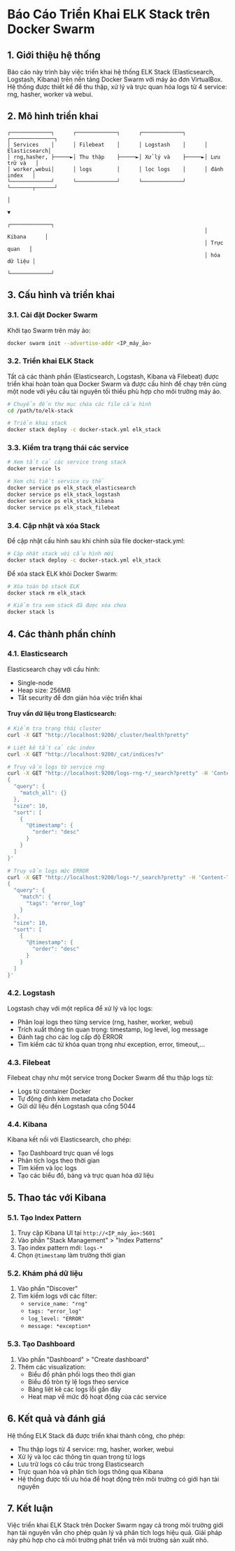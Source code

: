 # Báo Cáo Triển Khai ELK Stack trên Docker Swarm

## 1. Giới thiệu hệ thống

Báo cáo này trình bày việc triển khai hệ thống ELK Stack (Elasticsearch, Logstash, Kibana) trên nền tảng Docker Swarm với máy ảo đơn VirtualBox. Hệ thống được thiết kế để thu thập, xử lý và trực quan hóa logs từ 4 service: rng, hasher, worker và webui.

## 2. Mô hình triển khai

```
┌─────────────┐      ┌─────────────┐      ┌─────────────┐      ┌──────────────┐
│ Services    │      │ Filebeat    │      │ Logstash    │      │ Elasticsearch│
│ rng,hasher, ├─────►│ Thu thập    ├─────►│ Xử lý và    ├─────►│ Lưu trữ và   │
│ worker,webui│      │ logs        │      │ lọc logs    │      │ đánh index   │
└─────────────┘      └─────────────┘      └─────────────┘      └───────┬──────┘
                                                                       │
                                                                       ▼
                                                               ┌─────────────┐
                                                               │ Kibana      │
                                                               │ Trực quan   │
                                                               │ hóa dữ liệu │
                                                               └─────────────┘
```

## 3. Cấu hình và triển khai

### 3.1. Cài đặt Docker Swarm

Khởi tạo Swarm trên máy ảo:

```bash
docker swarm init --advertise-addr <IP_máy_ảo>
```

### 3.2. Triển khai ELK Stack

Tất cả các thành phần (Elasticsearch, Logstash, Kibana và Filebeat) được triển khai hoàn toàn qua Docker Swarm và được cấu hình để chạy trên cùng một node với yêu cầu tài nguyên tối thiểu phù hợp cho môi trường máy ảo.

```bash
# Chuyển đến thư mục chứa các file cấu hình
cd /path/to/elk-stack

# Triển khai stack
docker stack deploy -c docker-stack.yml elk_stack
```

### 3.3. Kiểm tra trạng thái các service

```bash
# Xem tất cả các service trong stack
docker service ls

# Xem chi tiết service cụ thể
docker service ps elk_stack_elasticsearch
docker service ps elk_stack_logstash
docker service ps elk_stack_kibana
docker service ps elk_stack_filebeat
```

### 3.4. Cập nhật và xóa Stack

Để cập nhật cấu hình sau khi chỉnh sửa file docker-stack.yml:

```bash
# Cập nhật stack với cấu hình mới
docker stack deploy -c docker-stack.yml elk_stack
```

Để xóa stack ELK khỏi Docker Swarm:

```bash
# Xóa toàn bộ stack ELK
docker stack rm elk_stack

# Kiểm tra xem stack đã được xóa chưa
docker stack ls
```

## 4. Các thành phần chính

### 4.1. Elasticsearch

Elasticsearch chạy với cấu hình:
- Single-node
- Heap size: 256MB
- Tắt security để đơn giản hóa việc triển khai

#### Truy vấn dữ liệu trong Elasticsearch:

```bash
# Kiểm tra trạng thái cluster
curl -X GET "http://localhost:9200/_cluster/health?pretty"

# Liệt kê tất cả các index
curl -X GET "http://localhost:9200/_cat/indices?v"

# Truy vấn logs từ service rng
curl -X GET "http://localhost:9200/logs-rng-*/_search?pretty" -H 'Content-Type: application/json' -d'
{
  "query": {
    "match_all": {}
  },
  "size": 10,
  "sort": [
    {
      "@timestamp": {
        "order": "desc"
      }
    }
  ]
}'

# Truy vấn logs mức ERROR
curl -X GET "http://localhost:9200/logs-*/_search?pretty" -H 'Content-Type: application/json' -d'
{
  "query": {
    "match": {
      "tags": "error_log"
    }
  },
  "size": 10,
  "sort": [
    {
      "@timestamp": {
        "order": "desc"
      }
    }
  ]
}'
```

### 4.2. Logstash

Logstash chạy với một replica để xử lý và lọc logs:
- Phân loại logs theo từng service (rng, hasher, worker, webui)
- Trích xuất thông tin quan trọng: timestamp, log level, log message
- Đánh tag cho các log cấp độ ERROR
- Tìm kiếm các từ khóa quan trọng như exception, error, timeout,...

### 4.3. Filebeat

Filebeat chạy như một service trong Docker Swarm để thu thập logs từ:
- Logs từ container Docker
- Tự động đính kèm metadata cho Docker
- Gửi dữ liệu đến Logstash qua cổng 5044

### 4.4. Kibana

Kibana kết nối với Elasticsearch, cho phép:
- Tạo Dashboard trực quan về logs
- Phân tích logs theo thời gian
- Tìm kiếm và lọc logs
- Tạo các biểu đồ, bảng và trực quan hóa dữ liệu

## 5. Thao tác với Kibana

### 5.1. Tạo Index Pattern

1. Truy cập Kibana UI tại `http://<IP_máy_ảo>:5601`
2. Vào phần "Stack Management" > "Index Patterns"
3. Tạo index pattern mới: `logs-*`
4. Chọn `@timestamp` làm trường thời gian

### 5.2. Khám phá dữ liệu

1. Vào phần "Discover"
2. Tìm kiếm logs với các filter:
   - `service_name: "rng"`
   - `tags: "error_log"`
   - `log_level: "ERROR"`
   - `message: *exception*`

### 5.3. Tạo Dashboard

1. Vào phần "Dashboard" > "Create dashboard"
2. Thêm các visualization:
   - Biểu đồ phân phối logs theo thời gian
   - Biểu đồ tròn tỷ lệ logs theo service
   - Bảng liệt kê các logs lỗi gần đây
   - Heat map về mức độ hoạt động của các service

## 6. Kết quả và đánh giá

Hệ thống ELK Stack đã được triển khai thành công, cho phép:
- Thu thập logs từ 4 service: rng, hasher, worker, webui
- Xử lý và lọc các thông tin quan trọng từ logs
- Lưu trữ logs có cấu trúc trong Elasticsearch
- Trực quan hóa và phân tích logs thông qua Kibana
- Hệ thống được tối ưu hóa để hoạt động trên môi trường có giới hạn tài nguyên

## 7. Kết luận

Việc triển khai ELK Stack trên Docker Swarm ngay cả trong môi trường giới hạn tài nguyên vẫn cho phép quản lý và phân tích logs hiệu quả. Giải pháp này phù hợp cho cả môi trường phát triển và môi trường sản xuất nhỏ.